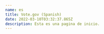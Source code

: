```yaml
---
name: es
title: Vote.gov (Spanish)
date: 2022-03-10T03:32:37.865Z
description: Esta es una pagina de inicio.
---
```

